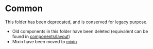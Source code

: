 # Common

This folder has been deprecated, and is conserved for legacy purpose.

* Old components in this folder have been deleted (equivalent can be found in [components/layout](../components/layout))
* Mixin have been moved to [mixin](../mixin)
